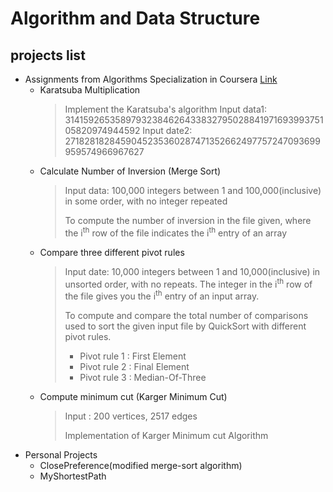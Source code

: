 # Algorithm and Data Structure
## projects list
- Assignments from Algorithms Specialization in Coursera [Link](https://www.coursera.org/specializations/algorithms)
  - Karatsuba Multiplication
    >
    > Implement the Karatsuba's algorithm
    > Input data1: 3141592653589793238462643383279502884197169399375105820974944592
    > Input date2: 2718281828459045235360287471352662497757247093699959574966967627
    >
  - Calculate Number of Inversion (Merge Sort)
    >
    >Input data: 100,000 integers between 1 and 100,000(inclusive) in some order, with no integer repeated
    >
    >To compute the number of inversion in the file given, where the i<sup>th</sup> row of the file indicates the i<sup>th</sup> entry of an array
    >
  - Compare three different pivot rules
    >
    >Input date: 10,000 integers between 1 and 10,000(inclusive) in unsorted order, with no repeats. The integer in the i<sup>th</sup> row of the file gives you the i<sup>th</sup> entry of an input array.
    >
    >To compute and compare the total number of comparisons used to sort the given input file by QuickSort with different pivot rules.
    > - Pivot rule 1 : First Element
    > - Pivot rule 2 : Final Element
    > - Pivot rule 3 : Median-Of-Three
    >
  - Compute minimum cut (Karger Minimum Cut)
    >
    >Input : 200 vertices, 2517 edges
    >
    >Implementation of Karger Minimum cut Algorithm
    >
- Personal Projects
  - ClosePreference(modified merge-sort algorithm) 
  - MyShortestPath
